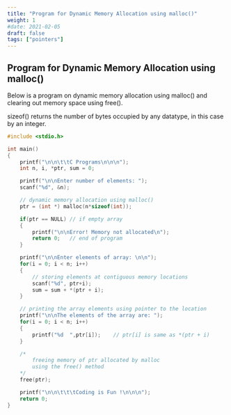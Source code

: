 ```yaml
---
title: "Program for Dynamic Memory Allocation using malloc()"
weight: 1
#date: 2021-02-05
draft: false
tags: ["pointers"]
---
```


## Program for Dynamic Memory Allocation using malloc()

Below is a program on dynamic memory allocation using malloc() and clearing out memory space using free().

sizeof() returns the number of bytes occupied by any datatype, in this case by an integer.

```c
#include <stdio.h>

int main()
{
    printf("\n\n\t\tC Programs\n\n\n");
    int n, i, *ptr, sum = 0;

    printf("\n\nEnter number of elements: ");
    scanf("%d", &n);

    // dynamic memory allocation using malloc()
    ptr = (int *) malloc(n*sizeof(int));

    if(ptr == NULL) // if empty array
    {
        printf("\n\nError! Memory not allocated\n");
        return 0;   // end of program
    }

    printf("\n\nEnter elements of array: \n\n");
    for(i = 0; i < n; i++)
    {
        // storing elements at contiguous memory locations
        scanf("%d", ptr+i);
        sum = sum + *(ptr + i);
    }

    // printing the array elements using pointer to the location
    printf("\n\nThe elements of the array are: ");
    for(i = 0; i < n; i++)
    {
        printf("%d  ",ptr[i]);    // ptr[i] is same as *(ptr + i)
    }

    /*
        freeing memory of ptr allocated by malloc
        using the free() method
    */
    free(ptr);

    printf("\n\n\t\t\tCoding is Fun !\n\n\n");
    return 0;
}
```
